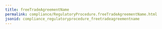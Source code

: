 ```yaml
---
title: freeTradeAgreementName
permalink: compliance/RegulatoryProcedure.freeTradeAgreementName.html
jsonid: compliance_regulatoryprocedure_freetradeagreementname
---
```

